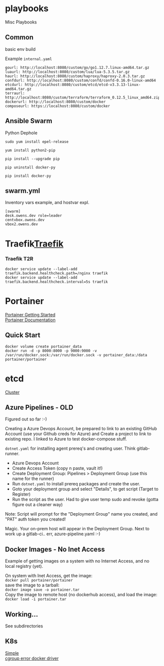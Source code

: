 # playbooks
Misc Playbooks

## Common
basic env build

Example `internal.yaml` 
```
gourl: http://localhost:8080/custom/go/go1.12.7.linux-amd64.tar.gz
luaurl: http://localhost:8080/custom/lua/lua-5.3.5.tar.gz
haurl: http://localhost:8080/custom/haproxy/haproxy-2.0.3.tar.gz
confdurl: http://localhost:8080/custom/confd/confd-0.16.0-linux-amd64
etcdurl: http://localhost:8080/custom/etcd/etcd-v3.3.13-linux-amd64.tar.gz
terraurl: http://localhost:8080/custom/terraform/terraform_0.12.5_linux_amd64.zip
dockerurl: http://localhost:8080/custom/docker
composeurl: https://localhost:8080/custom/docker

```

## Ansible Swarm
Python Dephole

```
sudo yum install epel-release

yum install python2-pip

pip install --upgrade pip

pip uninstall docker-py

pip install docker-py
```

## swarm.yml
Inventory vars example, and hostvar expl.
```
[swarm]
desk.owens.dev role=leader
centvbox.owens.dev	
vbox2.owens.dev		
```

# Traefik[Traefik](https://doc.traefik.io/traefik/)

### Traefik T2R
```
docker service update --label-add traefik.backend.healthcheck.path=/nginx traefik
docker service update --label-add traefik.backend.healthcheck.interval=5s traefik
```

# Portainer
[Portainer Getting Started](https://www.portainer.io/installation/)  
[Portainer Documentation](https://portainer.readthedocs.io/en/stable/index.html)  

## Quick Start
```
docker volume create portainer_data
docker run -d -p 8000:8000 -p 9000:9000 -v /var/run/docker.sock:/var/run/docker.sock -v portainer_data:/data portainer/portainer
```

# etcd
[Cluster](https://github.com/etcd-io/etcd/blob/master/Documentation/op-guide/clustering.md) 


## Azure Pipelines - OLD
Figured out so far :-)  

Creating a Azure Devops Account, be prepared to link to an existing GitHub Account (use your Github creds for Azure) and Create a project to link to existing repo.  I linked to Azure to test docker-compose stuff.  

`dotnet.yaml` for installing agent prereq's and creating user.  Think gitlab-runner.  

* Azure Devops Account  
* Create Access Token (copy n paste, vault it!)  
* Create Deployment Group:  Pipelines > Deployment Group (use this name for the runner)  
* Run `dotnet.yaml` to install prereq packages and create the user.
* Goto your deployment group and select "Details", to get script (Target to Register)  
* Run the script as the user. Had to give user temp sudo and revoke (gotta figure out a cleaner way)  

 Note:  Script will prompt for the "Deployment Group" name you created, and "PAT" auth token you created!  

Magic.  Your on-prem host will appear in the Deployment Group.  Next to work up a gitlab-ci.. err, azure-pipeline.yaml :-)  

## Docker Images - No Inet Access
Example of getting images on a system with no Internet Access, and no local registry (yet).  
  
  
On system with Inet Access, get the image:  
```docker pull portainer/portainer```  
save the image to a tarball:  
```docker image save -o portainer.tar```  
Copy the image to remote host (no dockerhub access), and load the image:  
```docker load -i portainer.tar```  

## Working...  
See subdirectories  

## K8s
[Simple](https://ralph.blog.imixs.com/2019/11/17/from-docker-swarm-to-kubernetes-in-the-easy-way/)  
[cgroup error docker driver](https://sysnet4admin.gitbook.io/k8s/trouble-shooting/cluster-build/kubelet-is-not-properly-working-on-1.22-version)  
